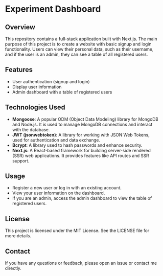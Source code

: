 # Experiment Dashboard

## Overview
This repository contains a full-stack application built with Next.js. The main purpose of this project is to create a website with basic signup and login functionality. Users can view their personal data, such as their username, and if the user is an admin, they can see a table of all registered users.

## Features
- User authentication (signup and login)
- Display user information
- Admin dashboard with a table of registered users

## Technologies Used

- **Mongoose**: A popular ODM (Object Data Modeling) library for MongoDB and Node.js. It is used to manage MongoDB connections and interact with the database.
- **JWT (jsonwebtoken)**: A library for working with JSON Web Tokens, used for authentication and data exchange.
- **Bcrypt**: A library used to hash passwords and enhance security.
- **Next.js**: A React-based framework for building server-side rendered (SSR) web applications. It provides features like API routes and SSR support.
  
## Usage

- Register a new user or log in with an existing account.
- View your user information on the dashboard.
- If you are an admin, access the admin dashboard to view the table of registered users.

## License

This project is licensed under the MIT License. See the LICENSE file for more details.

## Contact

If you have any questions or feedback, please open an issue or contact me directly.
